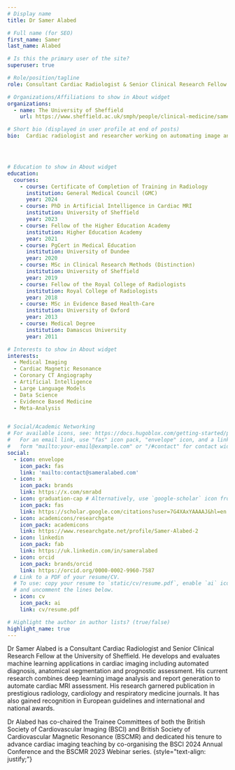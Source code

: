 ```yaml
---
# Display name
title: Dr Samer Alabed

# Full name (for SEO)
first_name: Samer
last_name: Alabed

# Is this the primary user of the site?
superuser: true

# Role/position/tagline
role: Consultant Cardiac Radiologist & Senior Clinical Research Fellow

# Organizations/Affiliations to show in About widget
organizations:
  - name: The University of Sheffield
    url: https://www.sheffield.ac.uk/smph/people/clinical-medicine/samer-alabed

# Short bio (displayed in user profile at end of posts)
bio:  Cardiac radiologist and researcher working on automating image analysis and report generation.




# Education to show in About widget
education:
  courses:
    - course: Certificate of Completion of Training in Radiology
      institution: General Medical Council (GMC)
      year: 2024
    - course: PhD in Artificial Intelligence in Cardiac MRI
      institution: University of Sheffield
      year: 2023
    - course: Fellow of the Higher Education Academy
      institution: Higher Education Academy  
      year: 2021  
    - course: PgCert in Medical Education 
      institution: University of Dundee
      year: 2020
    - course: MSc in Clinical Research Methods (Distinction)
      institution: University of Sheffield
      year: 2019
    - course: Fellow of the Royal College of Radiologists 
      institution: Royal College of Radiologists
      year: 2018
    - course: MSc in Evidence Based Health-Care
      institution: University of Oxford 
      year: 2013
    - course: Medical Degree 
      institution: Damascus University
      year: 2011

# Interests to show in About widget
interests:
  - Medical Imaging
  - Cardiac Magnetic Resonance
  - Coronary CT Angiography
  - Artificial Intelligence
  - Large Language Models
  - Data Science
  - Evidence Based Medicine
  - Meta-Analysis


# Social/Academic Networking
# For available icons, see: https://docs.hugoblox.com/getting-started/page-builder/#icons
#   For an email link, use "fas" icon pack, "envelope" icon, and a link in the
#   form "mailto:your-email@example.com" or "/#contact" for contact widget.
social:
  - icon: envelope
    icon_pack: fas
    link: 'mailto:contact@sameralabed.com'
  - icon: x
    icon_pack: brands
    link: https://x.com/smrabd
  - icon: graduation-cap # Alternatively, use `google-scholar` icon from `ai` icon pack
    icon_pack: fas
    link: https://scholar.google.com/citations?user=7G4XAxYAAAAJ&hl=en
  - icon: academicons/researchgate
    icon_pack: academicons
    link: https://www.researchgate.net/profile/Samer-Alabed-2
  - icon: linkedin
    icon_pack: fab
    link: https://uk.linkedin.com/in/sameralabed
  - icon: orcid
    icon_pack: brands/orcid
    link: https://orcid.org/0000-0002-9960-7587
  # Link to a PDF of your resume/CV.
  # To use: copy your resume to `static/cv/resume.pdf`, enable `ai` icons in `params.yaml`,
  # and uncomment the lines below.
  - icon: cv
    icon_pack: ai
    link: cv/resume.pdf

# Highlight the author in author lists? (true/false)
highlight_name: true
---
```


Dr Samer Alabed is a Consultant Cardiac Radiologist and Senior Clinical Research Fellow at the University of Sheffield. He develops and evaluates machine learning applications in cardiac imaging including automated diagnosis, anatomical segmentation and prognostic assessment. His current research combines deep learning image analysis and report generation to  automate cardiac MRI assessment. His research garnered publication in prestigious radiology, cardiology and respiratory medicine journals. It has also gained recognition in European guidelines and international and national awards. 

Dr Alabed has co-chaired the Trainee Committees of both the British Society of Cardiovascular Imaging (BSCI) and British Society of Cardiovascular Magnetic Resonance (BSCMR) and dedicated his tenure to advance cardiac imaging teaching by co-organising the BSCI 2024 Annual Conference and the BSCMR 2023 Webinar series. 
{style="text-align: justify;"}
